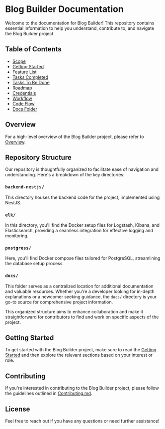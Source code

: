 # Blog Builder Documentation

Welcome to the documentation for Blog Builder! This repository contains essential information to help you understand, contribute to, and navigate the Blog Builder project.

## Table of Contents

- [Scope](./docs/scope.md)
- [Getting Started](./docs/GettingStarted.md)
- [Feature List](./docs/Featurelist.md)
- [Tasks Completed](./docs/Tasks%20completed.md)
- [Tasks To Be Done](./docs/TasksTobedone.md)
- [Roadmap](./docs/Roadmap.md)
- [Credentials](./docs/creds.md)
- [Workflow](./docs/workflow.md)
- [Code Flow](./docs/codeflow.md)
- [Docs Folder](./docs/documents/)

## Overview

For a high-level overview of the Blog Builder project, please refer to [Overview](./docs/overview.md).

## Repository Structure

Our repository is thoughtfully organized to facilitate ease of navigation and understanding. Here's a breakdown of the key directories:

### `backend-nestjs/`

This directory houses the backend code for the project, implemented using NestJS.

### `elk/`

In this directory, you'll find the Docker setup files for Logstash, Kibana, and Elasticsearch, providing a seamless integration for effective logging and monitoring.

### `postgress/`

Here, you'll find Docker compose files tailored for PostgreSQL, streamlining the database setup process.

### `docs/`

This folder serves as a centralized location for additional documentation and valuable resources. Whether you're a developer looking for in-depth explanations or a newcomer seeking guidance, the `docs/` directory is your go-to source for comprehensive project information.

This organized structure aims to enhance collaboration and make it straightforward for contributors to find and work on specific aspects of the project.

## Getting Started

To get started with the Blog Builder project, make sure to read the [Getting Started](./docs/GettingStarted.md) and then explore the relevant sections based on your interest or role.

## Contributing

If you're interested in contributing to the Blog Builder project, please follow the guidelines outlined in [Contributing.md](docs/Contributing.md).

## License

Feel free to reach out if you have any questions or need further assistance!
